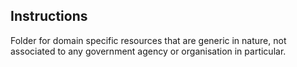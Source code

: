 ## Instructions ##

Folder for domain specific resources that are generic in nature, 
not associated to any government agency or organisation in particular.
